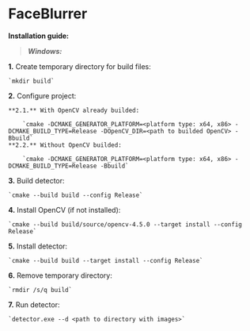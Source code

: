 # FaceBlurrer

**Installation guide:**

>***Windows:***

**1.** Create temporary directory for build files:

    `mkdir build`
**2.** Configure project:

	**2.1.** With OpenCV already builded:

		`cmake -DCMAKE_GENERATOR_PLATFORM=<platform type: x64, x86> -DCMAKE_BUILD_TYPE=Release -DOpenCV_DIR=<path to builded OpenCV> -Bbuild`
	**2.2.** Without OpenCV builded:
		
		`cmake -DCMAKE_GENERATOR_PLATFORM=<platform type: x64, x86> -DCMAKE_BUILD_TYPE=Release -Bbuild`
**3.** Build detector:
	
	`cmake --build build --config Release`
**4.** Install OpenCV (if not installed):
	
	`cmake --build build/source/opencv-4.5.0 --target install --config Release`
**5.** Install detector:

	`cmake --build build --target install --config Release`
**6.** Remove temporary directory:

	`rmdir /s/q build`
**7.** Run detector:

	`detector.exe --d <path to directory with images>`